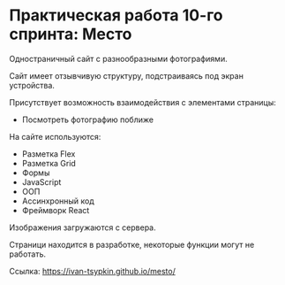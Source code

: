 # Практическая работа 10-го спринта: Место

Одностраничный сайт с разнообразными фотографиями.

Сайт имеет отзывчивую структуру, подстраиваясь под экран устройства.

Присутствует возможность взаимодействия с элементами страницы:

* Посмотреть фотографию поближе

На сайте используются:

* Разметка Flex
* Разметка Grid
* Формы
* JavaScript
* ООП
* Ассинхронный код
* Фреймворк React

Изображения загружаются с сервера.

Страници находится в разработке, некоторые функции могут не работать.

Ссылка: https://ivan-tsypkin.github.io/mesto/
